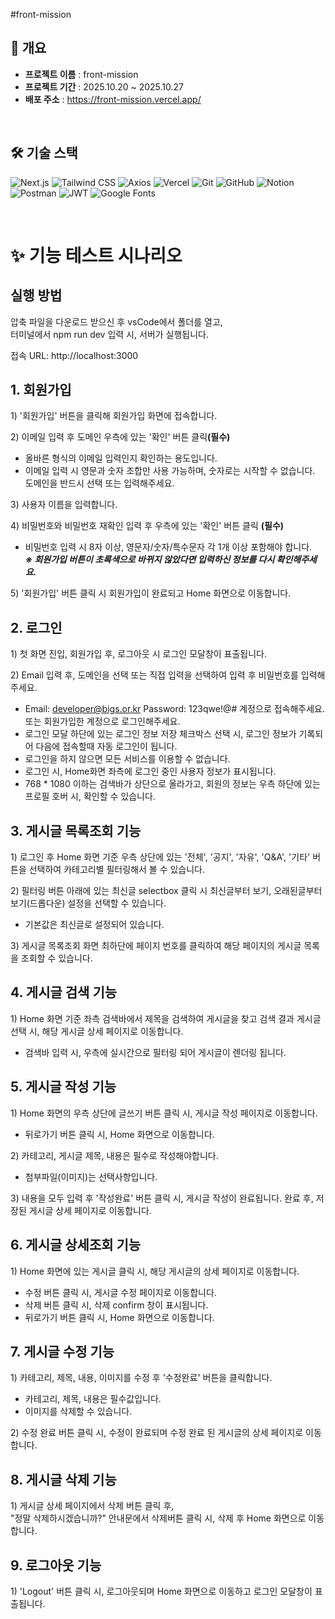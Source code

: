 #front-mission

## 🚩 개요
- **프로젝트 이름** : front-mission
- **프로젝트 기간** : 2025.10.20 ~ 2025.10.27
- **배포 주소** : https://front-mission.vercel.app/

<br>

## 🛠️ 기술 스택
![Next.js](https://img.shields.io/badge/Next.js-000000?style=for-the-badge&logo=nextdotjs&logoColor=white)
![Tailwind CSS](https://img.shields.io/badge/Tailwind_CSS-06B6D4?style=for-the-badge&logo=tailwindcss&logoColor=white)
![Axios](https://img.shields.io/badge/Axios-5A29E4?style=for-the-badge&logo=axios&logoColor=white)
![Vercel](https://img.shields.io/badge/Vercel-000000?style=for-the-badge&logo=vercel&logoColor=white)
![Git](https://img.shields.io/badge/Git-F05032?style=for-the-badge&logo=git&logoColor=white)
![GitHub](https://img.shields.io/badge/GitHub-181717?style=for-the-badge&logo=github&logoColor=white)
![Notion](https://img.shields.io/badge/Notion-000000?style=for-the-badge&logo=notion&logoColor=white)
![Postman](https://img.shields.io/badge/Postman-FF6C37?style=for-the-badge&logo=postman&logoColor=white)
![JWT](https://img.shields.io/badge/JWT-000000?style=for-the-badge&logo=JSON%20Web%20Tokens&logoColor=white)
![Google Fonts](https://img.shields.io/badge/Google_Fonts-4285F4?style=for-the-badge&logo=googlefonts&logoColor=white)

<br>

# ✨ 기능 테스트 시나리오

## **실행 방법**
압축 파일을 다운로드 받으신 후 vsCode에서 폴더를 열고,  
터미널에서 npm run dev 입력 시, 서버가 실행됩니다.

접속 URL: http://localhost:3000
###

## **1. 회원가입**
  1\) '회원가입' 버튼을 클릭해 회원가입 화면에 접속합니다.

  2\) 이메일 입력 후 도메인 우측에 있는 '확인' 버튼 클릭<strong>(필수)</strong>
  - 올바른 형식의 이메일 입력인지 확인하는 용도입니다.
  - 이메일 입력 시 영문과 숫자 조합만 사용 가능하며, 숫자로는 시작할 수 없습니다. 도메인을 반드시 선택 또는 입력해주세요.

  3\) 사용자 이름을 입력합니다.

  4\) 비밀번호와 비밀번호 재확인 입력 후 우측에 있는 '확인' 버튼 클릭 <strong>(필수)</strong>
  - 비밀번호 입력 시 8자 이상, 영문자/숫자/특수문자 각 1개 이상 포함해야 합니다.<br>_**※ 회원가입 버튼이 초록색으로 바뀌지 않았다면 입력하신 정보를 다시 확인해주세요.**_

5\) '회원가입' 버튼 클릭 시 회원가입이 완료되고 Home 화면으로 이동합니다.


## **2. 로그인**
1\) 첫 화면 진입, 회원가입 후, 로그아웃 시 로그인 모달창이 표출됩니다.

2\) Email 입력 후, 도메인을 선택 또는 직접 입력을 선택하여 입력 후 비밀번호를 입력해주세요.
- Email: developer@bigs.or.kr Password: 123qwe!@# 계정으로 접속해주세요. 또는 회원가입한 계정으로 로그인해주세요.
- 로그인 모달 하단에 있는 로그인 정보 저장 체크박스 선택 시, 로그인 정보가 기록되어 다음에 접속할때 자동 로그인이 됩니다.
- 로그인을 하지 않으면 모든 서비스를 이용할 수 없습니다.
- 로그인 시, Home화면 좌측에 로그인 중인 사용자 정보가 표시됩니다.
- 768 * 1080 이하는 검색바가 상단으로 올라가고, 회원의 정보는 우측 하단에 있는 프로필 호버 시, 확인할 수 있습니다.
 
## **3. 게시글 목록조회 기능**
1\) 로그인 후 Home 화면 기준 우측 상단에 있는 '전체', '공지', '자유', 'Q&A', '기타' 버튼을 선택하여 카테고리별 필터링해서 볼 수 있습니다.

2\) 필터링 버튼 아래에 있는 최신글 selectbox 클릭 시 최신글부터 보기, 오래된글부터 보기(드롭다운) 설정을 선택할 수 있습니다.
- 기본값은 최신글로 설정되어 있습니다.

3\) 게시글 목록조회 화면 최하단에 페이지 번호를 클릭하여 해당 페이지의 게시글 목록을 조회할 수 있습니다.

## **4. 게시글 검색 기능**
1\) Home 화면 기준 좌측 검색바에서 제목을 검색하여 게시글을 찾고 검색 결과 게시글 선택 시, 해당 게시글 상세 페이지로 이동합니다.
  - 검색바 입력 시, 우측에 실시간으로 필터링 되어 게시글이 렌더링 됩니다.

## **5. 게시글 작성 기능**
1\) Home 화면의 우측 상단에 글쓰기 버튼 클릭 시, 게시글 작성 페이지로 이동합니다.
- 뒤로가기 버튼 클릭 시, Home 화면으로 이동합니다.

2\) 카테고리, 게시글 제목, 내용은 필수로 작성해야합니다.
  - 첨부파일(이미지)는 선택사항입니다.

3\) 내용을 모두 입력 후 '작성완료' 버튼 클릭 시, 게시글 작성이 완료됩니다.
완료 후, 저장된 게시글 상세 페이지로 이동합니다.

## **6. 게시글 상세조회 기능**
1\) Home 화면에 있는 게시글 클릭 시, 해당 게시글의 상세 페이지로 이동합니다.
- 수정 버튼 클릭 시, 게시글 수정 페이지로 이동합니다. 
- 삭제 버튼 클릭 시, 삭제 confirm 창이 표시됩니다.
- 뒤로가기 버튼 클릭 시, Home 화면으로 이동합니다.

## **7. 게시글 수정 기능**
1\) 카테고리, 제목, 내용, 이미지를 수정 후 '수정완료' 버튼을 클릭합니다.
- 카테고리, 제목, 내용은 필수값입니다.
- 이미지를 삭제할 수 있습니다.

2\) 수정 완료 버튼 클릭 시, 수정이 완료되며 수정 완료 된 게시글의 상세 페이지로 이동합니다.

## **8. 게시글 삭제 기능**
1\) 게시글 상세 페이지에서 삭제 버튼 클릭 후,
<br>"정말 삭제하시겠습니까?" 안내문에서 삭제버튼 클릭 시, 삭제 후 Home 화면으로 이동합니다.

## **9. 로그아웃 기능**
1\) 'Logout' 버튼 클릭 시, 로그아웃되며 Home 화면으로 이동하고 로그인 모달창이 표출됩니다.